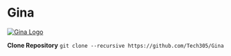 # Gina
[![Gina Logo](https://github.com/Tech305/Gina/blob/master/gina.png?raw=true "Gina Logo")](http:/https://github.com/Tech305/Gina/ "Gina Logo")

**Clone Repository** `git clone --recursive https://github.com/Tech305/Gina`
